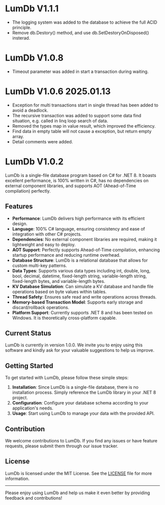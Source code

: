 # LumDb V1.1.1
- The logging system was added to the database to achieve the full ACID principle.
- Remove db.Destory() method, and use db.SetDestoryOnDisposed() insterad.
# LumDb V1.0.8
- Timeout parameter was added in start a transaction during waiting.

# LumDb V1.0.6 2025.01.13
- Exception for multi transactions start in single thread has been added to avoid a deadlock.
- The recursive transaction was added to support some data find situation, e.g. called in linq loop search of data.
- Removed the types map in value result, which improved the efficiency.
- Find data in empty table will not cause a exception, but return empty array.
- Detail comments were added.

# LumDb V1.0.2

LumDb is a single-file database program based on C# for .NET 8. It boasts excellent performance, is 100% written in C#, has no dependencies on external component libraries, and supports AOT (Ahead-of-Time compilation) perfectly.

## Features

- **Performance**: LumDb delivers high performance with its efficient design.
- **Language**: 100% C# language, ensuring consistency and ease of integration with other C# projects.
- **Dependencies**: No external component libraries are required, making it lightweight and easy to deploy.
- **AOT Support**: Perfectly supports Ahead-of-Time compilation, enhancing startup performance and reducing runtime overhead.
- **Database Structure**: LumDb is a relational database that allows for custom multi-key patterns.
- **Data Types**: Supports various data types including int, double, long, bool, decimal, datetime, fixed-length string, variable-length string, fixed-length bytes, and variable-length bytes.
- **KV Database Simulation**: Can simulate a KV database and handle file operations based on byte values within tables.
- **Thread Safety**: Ensures safe read and write operations across threads.
- **Memory-based Transaction Model**: Supports early storage and discard/rollback operations.
- **Platform Support**: Currently supports .NET 8 and has been tested on Windows. It is theoretically cross-platform capable.

## Current Status

LumDb is currently in version 1.0.0. We invite you to enjoy using this software and kindly ask for your valuable suggestions to help us improve.

## Getting Started

To get started with LumDb, please follow these simple steps:

1. **Installation**: Since LumDb is a single-file database, there is no installation process. Simply reference the LumDb library in your .NET 8 project.
2. **Configuration**: Configure your database schema according to your application's needs.
3. **Usage**: Start using LumDb to manage your data with the provided API.

## Contribution

We welcome contributions to LumDb. If you find any issues or have feature requests, please submit them through our issue tracker.

## License

LumDb is licensed under the MIT License. See the [LICENSE](LICENSE.txt) file for more information.

---

Please enjoy using LumDb and help us make it even better by providing feedback and contributions!
